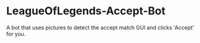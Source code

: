 # LeagueOfLegends-Accept-Bot
A bot that uses pictures to detect the accept match GUI and clicks 'Accept' for you.
